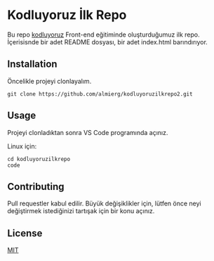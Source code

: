 # Kodluyoruz İlk Repo
Bu repo [kodluyoruz](http://kodluyoruz.org) Front-end eğitiminde oluşturduğumuz ilk repo. İçerisisnde bir adet  README dosyası, bir adet index.html barındırıyor.

## Installation
Öncelikle projeyi clonlayalım.
```
git clone https://github.com/almierg/kodluyoruzilkrepo2.git
```
## Usage
Projeyi clonladıktan sonra VS Code programında açınız.

Linux için:
```
cd kodluyoruzilkrepo
code
```

## Contributing
Pull requestler kabul edilir. Büyük değişiklikler için, lütfen önce neyi değiştirmek istediğinizi tartışak için bir konu açınız.

## License
  [MIT](https://choosealicense.com/licenses/mit/)
